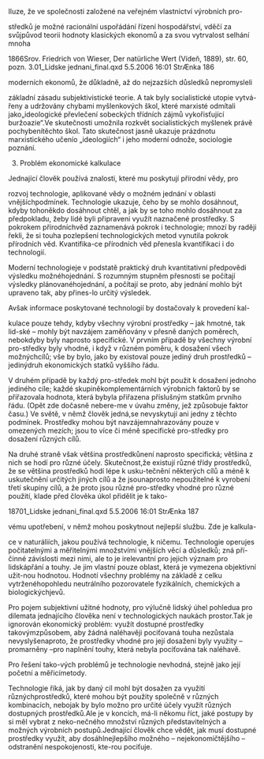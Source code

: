 
Iluze, že ve společnosti založené na veřejném vlastnictví výrobních pro-

středků je možné racionální uspořádání řízení hospodářství, vděčí za svůjpůvod teorii hodnoty klasických ekonomů a za svou vytrvalost selhání mnoha

1866Srov. Friedrich von Wieser, Der natürliche Wert (Vídeň, 1889), str. 60, pozn. 3.01_Lidske jednani_final.qxd 5.5.2006 16:01 StrÆnka 186

moderních ekonomů, že důkladně, až do nejzazších důsledků nepromysleli

základní zásadu subjektivistické teorie. A tak byly socialistické utopie vytvá-řeny a udržovány chybami myšlenkových škol, které marxisté odmítali jako„ideologické převlečení sobeckých třídních zájmů vykořisťující buržoazie“.Ve skutečnosti umožnila rozkvět socialistických myšlenek právě pochybenítěchto škol. Tato skutečnost jasně ukazuje prázdnotu marxistického učenío „ideologiích“ i jeho moderní odnože, sociologie poznání.

3. Problém ekonomické kalkulace

Jednající člověk používá znalosti, které mu poskytují přírodní vědy, pro

rozvoj technologie, aplikované vědy o možném jednání v oblasti vnějšíchpodmínek. Technologie ukazuje, čeho by se mohlo dosáhnout, kdyby tohoněkdo dosáhnout chtěl, a jak by se toho mohlo dosáhnout za předpokladu, žeby lidé byli připraveni využít naznačené prostředky. S pokrokem přírodníchvěd zaznamenává pokrok i technologie; mnozí by raději řekli, že si touha pozlepšení technologických metod vynutila pokrok přírodních věd. Kvantifika-ce přírodních věd přenesla kvantifikaci i do technologií.

Moderní technologieje v podstatě praktický druh kvantitativní předpovědi výsledku možnéhojednání. S rozumným stupněm přesnosti se počítají výsledky plánovanéhojednání, a počítají se proto, aby jednání mohlo být upraveno tak, aby přines-lo určitý výsledek.

Avšak informace poskytované technologií by dostačovaly k provedení kal-

kulace pouze tehdy, kdyby všechny výrobní prostředky – jak hmotné, tak lid-ské – mohly být navzájem zaměňovány v přesně daných poměrech, nebokdyby byly naprosto specifické. V prvním případě by všechny výrobní pro-středky byly vhodné, i když v různém poměru, k dosažení všech možnýchcílů; vše by bylo, jako by existoval pouze jediný druh prostředků – jedinýdruh ekonomických statků vyššího řádu.

V druhém případě by každý pro-středek mohl být použit k dosažení jednoho jediného cíle; každé skupiněkomplementárních výrobních faktorů by se přiřazovala hodnota, která bybyla přiřazena příslušným statkům prvního řádu. (Opět zde dočasně nebere-me v úvahu změny, jež způsobuje faktor času.) Ve světě, v němž člověk jedná,se nevyskytují ani jedny z těchto podmínek. Prostředky mohou být navzájemnahrazovány pouze v omezených mezích; jsou to více či méně specifické pro-středky pro dosažení různých cílů.

Na druhé straně však většina prostředkůnení naprosto specifická; většina z nich se hodí pro různé účely. Skutečnost,že existují různé třídy prostředků, že se většina prostředků hodí lépe k usku-tečnění některých cílů a méně k uskutečnění určitých jiných cílů a že jsounaprosto nepoužitelné k vyrobení třetí skupiny cílů, a že proto jsou různé pro-středky vhodné pro různé použití, klade před člověka úkol přidělit je k tako-

18701_Lidske jednani_final.qxd 5.5.2006 16:01 StrÆnka 187

vému upotřebení, v němž mohou poskytnout nejlepší službu. Zde je kalkula-

ce v naturáliích, jakou používá technologie, k ničemu. Technologie operujes počitatelnými a měřitelnými množstvími vnějších věcí a důsledků; zná pří-činné závislosti mezi nimi, ale to je irelevantní pro jejich význam pro lidskápřání a touhy. Je jim vlastní pouze oblast, která je vymezena objektivní užit-nou hodnotou. Hodnotí všechny problémy na základě z celku vytrženéhopohledu neutrálního pozorovatele fyzikálních, chemických a biologickýchjevů.

Pro pojem subjektivní užitné hodnoty, pro výlučně lidský úhel pohledua pro dilemata jednajícího člověka není v technologických naukách prostor.Tak je ignorován ekonomický problém: využít dostupné prostředky takovýmzpůsobem, aby žádná naléhavěji pociťovaná touha nezůstala nevyslyšenaproto, že prostředky vhodné pro její dosažení byly využity – promarněny –pro naplnění touhy, která nebyla pociťována tak naléhavě.

Pro řešení tako-vých problémů je technologie nevhodná, stejně jako její početní a měřicímetody.

Technologie říká, jak by daný cíl mohl být dosažen za využití různýchprostředků, které mohou být použity společně v různých kombinacích, nebojak by bylo možno pro určité účely využít různých dostupných prostředků.Ale je v koncích, má-li někomu říct, jaké postupy by si měl vybrat z neko-nečného množství různých představitelných a možných výrobních postupů.Jednající člověk chce vědět, jak musí dostupné prostředky využít, aby dosáhlnejlepšího možného – nejekonomičtějšího – odstranění nespokojenosti, kte-rou pociťuje.
